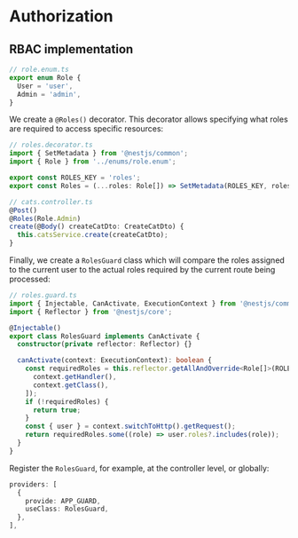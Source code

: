 # Authorization

## RBAC implementation

```ts
// role.enum.ts
export enum Role {
  User = 'user',
  Admin = 'admin',
}
```

We create a `@Roles()` decorator. This decorator allows specifying what roles are required to access specific resources:

```ts
// roles.decorator.ts
import { SetMetadata } from '@nestjs/common';
import { Role } from '../enums/role.enum';

export const ROLES_KEY = 'roles';
export const Roles = (...roles: Role[]) => SetMetadata(ROLES_KEY, roles);
```

```ts
// cats.controller.ts
@Post()
@Roles(Role.Admin)
create(@Body() createCatDto: CreateCatDto) {
  this.catsService.create(createCatDto);
}
```

Finally, we create a `RolesGuard` class which will compare the roles assigned to the current user to the actual roles required by the current route being processed:

```ts
// roles.guard.ts
import { Injectable, CanActivate, ExecutionContext } from '@nestjs/common';
import { Reflector } from '@nestjs/core';

@Injectable()
export class RolesGuard implements CanActivate {
  constructor(private reflector: Reflector) {}

  canActivate(context: ExecutionContext): boolean {
    const requiredRoles = this.reflector.getAllAndOverride<Role[]>(ROLES_KEY, [
      context.getHandler(),
      context.getClass(),
    ]);
    if (!requiredRoles) {
      return true;
    }
    const { user } = context.switchToHttp().getRequest();
    return requiredRoles.some((role) => user.roles?.includes(role));
  }
}
```

Register the `RolesGuard`, for example, at the controller level, or globally:

```ts
providers: [
  {
    provide: APP_GUARD,
    useClass: RolesGuard,
  },
],
```